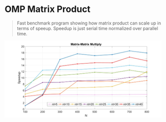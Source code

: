 # OMP Matrix Product

> Fast benchmark program showing how matrix product can scale up in terms of speeup. 
> Speedup is just serial time normalized over parallel time. 

![alt text](https://github.com/bloodsky/OMPMatrixProduct/blob/main/plot.png)

